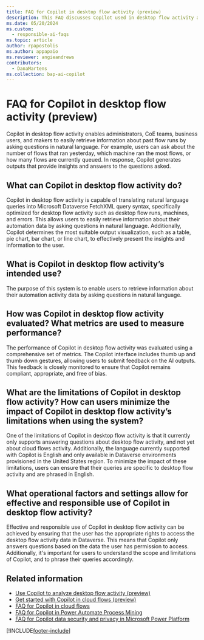 ```yaml
---
title: FAQ for Copilot in desktop flow activity (preview)
description: This FAQ discusses Copilot used in desktop flow activity and the key considerations for making use of this technology responsibly.
ms.date: 05/20/2024
ms.custom: 
  - responsible-ai-faqs
ms.topic: article
author: rpapostolis
ms.author: appapaio
ms.reviewer: angieandrews
contributors:
  - DanaMartens
ms.collection: bap-ai-copilot
---
```


# FAQ for Copilot in desktop flow activity (preview)

Copilot in desktop flow activity enables administrators, CoE teams, business users, and makers to easily retrieve information about past flow runs by asking questions in natural language. For example, users can ask about the number of flows that ran yesterday, which machine ran the most flows, or how many flows are currently queued. In response, Copilot generates outputs that provide insights and answers to the questions asked.

## What can Copilot in desktop flow activity do?

Copilot in desktop flow activity is capable of translating natural language queries into Microsoft Dataverse FetchXML query syntax, specifically optimized for desktop flow activity such as desktop flow runs, machines, and errors. This allows users to easily retrieve information about their automation data by asking questions in natural language. Additionally, Copilot determines the most suitable output visualization, such as a table, pie chart, bar chart, or line chart, to effectively present the insights and information to the user.

## What is Copilot in desktop flow activity’s intended use?

The purpose of this system is to enable users to retrieve information about their automation activity data by asking questions in natural language.

## How was Copilot in desktop flow activity evaluated? What metrics are used to measure performance?

The performance of Copilot in desktop flow activity was evaluated using a comprehensive set of metrics. The Copilot interface includes thumb up and thumb down gestures, allowing users to submit feedback on the AI outputs. This feedback is closely monitored to ensure that Copilot remains compliant, appropriate, and free of bias.

## What are the limitations of Copilot in desktop flow activity? How can users minimize the impact of Copilot in desktop flow activity’s limitations when using the system?

One of the limitations of Copilot in desktop flow activity is that it currently only supports answering questions about desktop flow activity, and not yet about cloud flows activity. Additionally, the language currently supported with Copilot is English and only available in Dataverse environments provisioned in the United States region. To minimize the impact of these limitations, users can ensure that their queries are specific to desktop flow activity and are phrased in English.

## What operational factors and settings allow for effective and responsible use of Copilot in desktop flow activity?

Effective and responsible use of Copilot in desktop flow activity can be achieved by ensuring that the user has the appropriate rights to access the desktop flow activity data in Dataverse. This means that Copilot only answers questions based on the data the user has permission to access. Additionally, it's important for users to understand the scope and limitations of Copilot, and to phrase their queries accordingly.

## Related information

- [Use Copilot to analyze desktop flow activity (preview)](./desktop-flows/use-copilot-to-analyze-desktopflow-activity.md)
- [Get started with Copilot in cloud flows (preview)](get-started-with-copilot.md)
- [FAQ for Copilot in cloud flows](faqs-copilot.md)
- [FAQ for Copilot in Power Automate Process Mining](faqs-copilot-in-process-mining.md)
- [FAQ for Copilot data security and privacy in Microsoft Power Platform](/power-platform/faqs-copilot-data-security-privacy)

[!INCLUDE[footer-include](./includes/footer-banner.md)]
